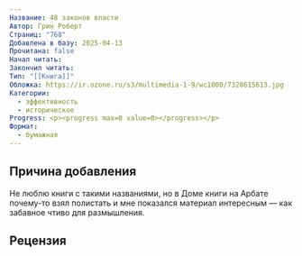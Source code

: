 ```yaml
---
Название: 48 законов власти
Автор: Грин Роберт
Страниц: "768"
Добавлена в базу: 2025-04-13
Прочитана: false
Начал читать: 
Закончил читать: 
Тип: "[[Книга]]"
Обложка: https://ir.ozone.ru/s3/multimedia-1-9/wc1000/7328615613.jpg
Категории:
  - эффективность
  - историческое
Progress: <p><progress max=0 value=0></progress></p>
Формат:
  - бумажная
---
```

## Причина добавления

Не люблю книги с такими названиями, но в Доме книги на Арбате почему-то взял полистать и мне показался материал интересным — как забавное чтиво для размышления.

## Рецензия
